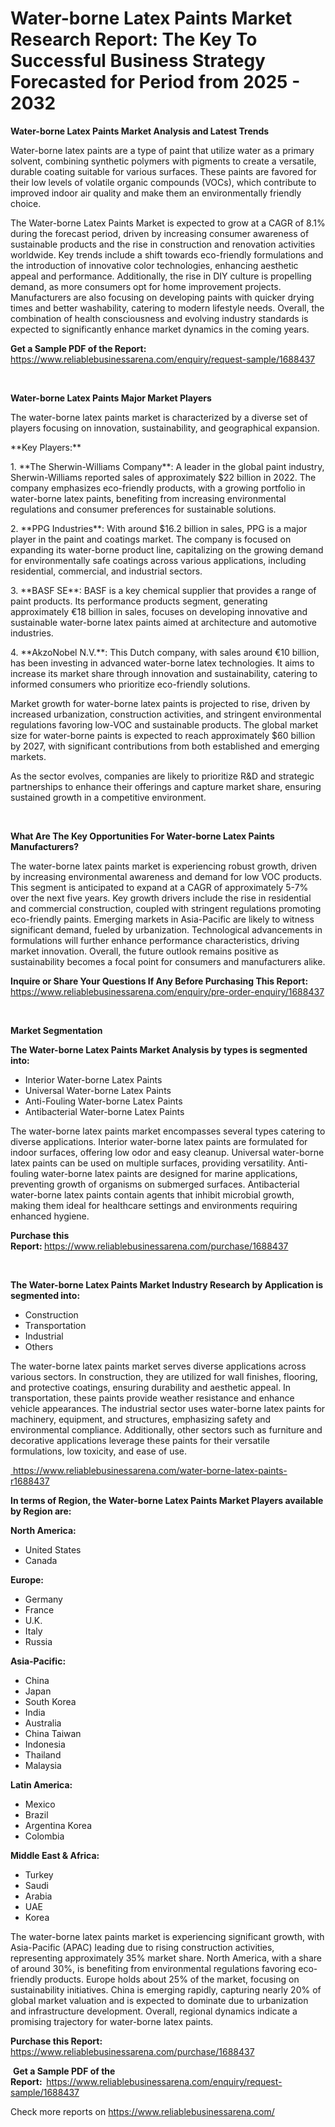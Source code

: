 <p><h1>Water-borne Latex Paints Market Research Report: The Key To Successful Business Strategy Forecasted for Period from 2025 - 2032</h1></p><p><strong>Water-borne Latex Paints Market Analysis and Latest Trends</strong></p>
<p><p>Water-borne latex paints are a type of paint that utilize water as a primary solvent, combining synthetic polymers with pigments to create a versatile, durable coating suitable for various surfaces. These paints are favored for their low levels of volatile organic compounds (VOCs), which contribute to improved indoor air quality and make them an environmentally friendly choice. </p><p>The Water-borne Latex Paints Market is expected to grow at a CAGR of 8.1% during the forecast period, driven by increasing consumer awareness of sustainable products and the rise in construction and renovation activities worldwide. Key trends include a shift towards eco-friendly formulations and the introduction of innovative color technologies, enhancing aesthetic appeal and performance. Additionally, the rise in DIY culture is propelling demand, as more consumers opt for home improvement projects. Manufacturers are also focusing on developing paints with quicker drying times and better washability, catering to modern lifestyle needs. Overall, the combination of health consciousness and evolving industry standards is expected to significantly enhance market dynamics in the coming years.</p></p>
<p><strong>Get a Sample PDF of the Report:&nbsp;</strong> <a href="https://www.reliablebusinessarena.com/enquiry/request-sample/1688437?utm_campaign=3008&utm_medium=2&utm_source=Github&utm_content=ia&utm_term=26032025&utm_id=water-borne-latex-paints">https://www.reliablebusinessarena.com/enquiry/request-sample/1688437</a></p>
<p>&nbsp;</p>
<p><strong>Water-borne Latex Paints Major Market Players</strong></p>
<p><p>The water-borne latex paints market is characterized by a diverse set of players focusing on innovation, sustainability, and geographical expansion.</p><p>**Key Players:**</p><p>1. **The Sherwin-Williams Company**: A leader in the global paint industry, Sherwin-Williams reported sales of approximately $22 billion in 2022. The company emphasizes eco-friendly products, with a growing portfolio in water-borne latex paints, benefiting from increasing environmental regulations and consumer preferences for sustainable solutions.</p><p>2. **PPG Industries**: With around $16.2 billion in sales, PPG is a major player in the paint and coatings market. The company is focused on expanding its water-borne product line, capitalizing on the growing demand for environmentally safe coatings across various applications, including residential, commercial, and industrial sectors.</p><p>3. **BASF SE**: BASF is a key chemical supplier that provides a range of paint products. Its performance products segment, generating approximately €18 billion in sales, focuses on developing innovative and sustainable water-borne latex paints aimed at architecture and automotive industries. </p><p>4. **AkzoNobel N.V.**: This Dutch company, with sales around €10 billion, has been investing in advanced water-borne latex technologies. It aims to increase its market share through innovation and sustainability, catering to informed consumers who prioritize eco-friendly solutions.</p><p>Market growth for water-borne latex paints is projected to rise, driven by increased urbanization, construction activities, and stringent environmental regulations favoring low-VOC and sustainable products. The global market size for water-borne paints is expected to reach approximately $60 billion by 2027, with significant contributions from both established and emerging markets.</p><p>As the sector evolves, companies are likely to prioritize R&D and strategic partnerships to enhance their offerings and capture market share, ensuring sustained growth in a competitive environment.</p></p>
<p>&nbsp;</p>
<p><strong>What Are The Key Opportunities For Water-borne Latex Paints Manufacturers?</strong></p>
<p><p>The water-borne latex paints market is experiencing robust growth, driven by increasing environmental awareness and demand for low VOC products. This segment is anticipated to expand at a CAGR of approximately 5-7% over the next five years. Key growth drivers include the rise in residential and commercial construction, coupled with stringent regulations promoting eco-friendly paints. Emerging markets in Asia-Pacific are likely to witness significant demand, fueled by urbanization. Technological advancements in formulations will further enhance performance characteristics, driving market innovation. Overall, the future outlook remains positive as sustainability becomes a focal point for consumers and manufacturers alike.</p></p>
<p><strong>Inquire or Share Your Questions If Any Before Purchasing This Report:</strong> <a href="https://www.reliablebusinessarena.com/enquiry/pre-order-enquiry/1688437?utm_campaign=3008&utm_medium=2&utm_source=Github&utm_content=ia&utm_term=26032025&utm_id=water-borne-latex-paints">https://www.reliablebusinessarena.com/enquiry/pre-order-enquiry/1688437</a></p>
<p>&nbsp;</p>
<p><strong>Market Segmentation</strong></p>
<p><strong>The Water-borne Latex Paints Market Analysis by types is segmented into:</strong></p>
<p><ul><li>Interior Water-borne Latex Paints</li><li>Universal Water-borne Latex Paints</li><li>Anti-Fouling Water-borne Latex Paints</li><li>Antibacterial Water-borne Latex Paints</li></ul></p>
<p><p>The water-borne latex paints market encompasses several types catering to diverse applications. Interior water-borne latex paints are formulated for indoor surfaces, offering low odor and easy cleanup. Universal water-borne latex paints can be used on multiple surfaces, providing versatility. Anti-fouling water-borne latex paints are designed for marine applications, preventing growth of organisms on submerged surfaces. Antibacterial water-borne latex paints contain agents that inhibit microbial growth, making them ideal for healthcare settings and environments requiring enhanced hygiene.</p></p>
<p><strong>Purchase this Report:&nbsp;</strong><a href="https://www.reliablebusinessarena.com/purchase/1688437?utm_campaign=3008&utm_medium=2&utm_source=Github&utm_content=ia&utm_term=26032025&utm_id=water-borne-latex-paints">https://www.reliablebusinessarena.com/purchase/1688437</a></p>
<p>&nbsp;</p>
<p><strong>The Water-borne Latex Paints Market Industry Research by Application is segmented into:</strong></p>
<p><ul><li>Construction</li><li>Transportation</li><li>Industrial</li><li>Others</li></ul></p>
<p><p>The water-borne latex paints market serves diverse applications across various sectors. In construction, they are utilized for wall finishes, flooring, and protective coatings, ensuring durability and aesthetic appeal. In transportation, these paints provide weather resistance and enhance vehicle appearances. The industrial sector uses water-borne latex paints for machinery, equipment, and structures, emphasizing safety and environmental compliance. Additionally, other sectors such as furniture and decorative applications leverage these paints for their versatile formulations, low toxicity, and ease of use.</p></p>
<p><a href="https://www.reliablebusinessarena.com/water-borne-latex-paints-r1688437?utm_campaign=3008&utm_medium=2&utm_source=Github&utm_content=ia&utm_term=26032025&utm_id=water-borne-latex-paints">&nbsp;https://www.reliablebusinessarena.com/water-borne-latex-paints-r1688437</a></p>
<p><strong>In terms of Region, the Water-borne Latex Paints Market Players available by Region are:</strong></p>
<p>
    <p> <strong> North America: </strong>
        <ul>
            <li>United States</li>
            <li>Canada</li>
        </ul>
        </p> 
    <p> <strong> Europe: </strong>
        <ul>
            <li>Germany</li>
            <li>France</li>
            <li>U.K.</li>
            <li>Italy</li>
            <li>Russia</li>
        </ul>
        </p> 
    <p> <strong> Asia-Pacific: </strong>
        <ul>
            <li>China</li>
            <li>Japan</li>
            <li>South Korea</li>
            <li>India</li>
            <li>Australia</li>
            <li>China Taiwan</li>
            <li>Indonesia</li>
            <li>Thailand</li>
            <li>Malaysia</li>
        </ul>
        </p> 
    <p> <strong> Latin America: </strong>
        <ul>
            <li>Mexico</li>
            <li>Brazil</li>
            <li>Argentina Korea</li>
            <li>Colombia</li>
        </ul>
        </p> 
    <p> <strong> Middle East & Africa: </strong>
        <ul>
            <li>Turkey</li>
            <li>Saudi</li>
            <li>Arabia</li>
            <li>UAE</li>
            <li>Korea</li>
        </ul>
    </p>
    </p>
<p><p>The water-borne latex paints market is experiencing significant growth, with Asia-Pacific (APAC) leading due to rising construction activities, representing approximately 35% market share. North America, with a share of around 30%, is benefiting from environmental regulations favoring eco-friendly products. Europe holds about 25% of the market, focusing on sustainability initiatives. China is emerging rapidly, capturing nearly 20% of global market valuation and is expected to dominate due to urbanization and infrastructure development. Overall, regional dynamics indicate a promising trajectory for water-borne latex paints.</p></p>
<p><strong>Purchase this Report: </strong><a href="https://www.reliablebusinessarena.com/purchase/1688437?utm_campaign=3008&utm_medium=2&utm_source=Github&utm_content=ia&utm_term=26032025&utm_id=water-borne-latex-paints">https://www.reliablebusinessarena.com/purchase/1688437</a></p>
<p>&nbsp;<strong>Get a Sample PDF of the Report:&nbsp;&nbsp;</strong><a href="https://www.reliablebusinessarena.com/enquiry/request-sample/1688437?utm_campaign=3008&utm_medium=2&utm_source=Github&utm_content=ia&utm_term=26032025&utm_id=water-borne-latex-paints">https://www.reliablebusinessarena.com/enquiry/request-sample/1688437</a></p>
<p><strong></strong></p>
<p>Check more reports on <a href="https://www.reliablebusinessarena.com/?utm_campaign=3008&utm_medium=2&utm_source=Github&utm_content=ia&utm_term=26032025&utm_id=water-borne-latex-paints">https://www.reliablebusinessarena.com/</a></p>